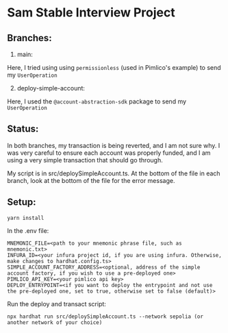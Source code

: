 # Sam Stable Interview Project

## Branches:

1. main: 

Here, I tried using using `permissionless` (used in Pimlico's example) to send my `UserOperation`

2. deploy-simple-account: 

Here, I used the `@account-abstraction-sdk` package to send my `UserOperation`

## Status:

In both branches, my transaction is being reverted, and I am not sure why. I was very careful to ensure each account was properly funded, and I am using a very simple transaction that should go through. 

My script is in src/deploySimpleAccount.ts. At the bottom of the file in each branch, look at the bottom of the file for the error message.

## Setup:

```
yarn install
```

In the .env file:

```
MNEMONIC_FILE=<path to your mnemonic phrase file, such as mnemonic.txt>
INFURA_ID=<your infura project id, if you are using infura. Otherwise, make changes to hardhat.config.ts>
SIMPLE_ACCOUNT_FACTORY_ADDRESS=<optional, address of the simple account factory, if you wish to use a pre-deployed one>
PIMLICO_API_KEY=<your pimlico api key>
DEPLOY_ENTRYPOINT=<if you want to deploy the entrypoint and not use the pre-deployed one, set to true, otherwise set to false (default)>
```

Run the deploy and transact script:

```
npx hardhat run src/deploySimpleAccount.ts --network sepolia (or another network of your choice)
``` 
